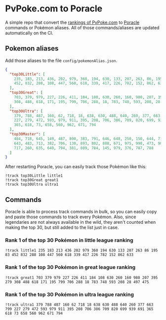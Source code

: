 # PvPoke.com to Poracle
A simple repo that convert the [rankings of PvPoke.com](https://pvpoke.com/rankings/) to [Poracle](https://github.com/KartulUdus/PoracleJS) commands or Pokémon aliases. 
All of those commands/aliases are updated automatically on the CI.

## Pokemon aliases
Add those aliases to the file `config/pokemonAlias.json`. 

<!-- aliases-start -->
```json
{
  "top30Little": [
    235, 183, 213, 436, 202, 979, 360, 194, 630, 133, 207, 263, 86, 195, 83,
    452, 832, 288, 108, 447, 560, 618, 339, 417, 226, 782, 152, 862, 633
  ],
  "top30Great": [
    703, 379, 979, 227, 226, 411, 184, 108, 630, 260, 160, 980, 207, 395, 279,
    308, 488, 618, 171, 195, 799, 706, 288, 18, 783, 748, 593, 208, 28, 497, 475
  ],
  "top30Ultra": [
    379, 788, 487, 160, 62, 718, 18, 638, 630, 488, 640, 260, 377, 663, 799,
    227, 279, 472, 593, 979, 911, 395, 208, 706, 386, 709, 820, 699, 939, 691,
    365, 618, 73, 658, 560, 962, 671, 794
  ],
  "top30Master": [
    484, 718, 645, 149, 487, 800, 383, 791, 646, 648, 250, 150, 644, 716, 249,
    643, 483, 713, 382, 706, 130, 893, 802, 888, 671, 975, 998, 473, 901, 445,
    717, 260, 635, 640, 794, 381, 809, 784, 145, 979, 376, 787, 788
  ]
}
```
<!-- aliases-end -->

After restarting Poracle, you can easily track those Pokémon like this:
```shell
!track top30Little little1
!track top30Great great1
!track top30Ultra ultra1
```

## Commands
Poracle is able to process track commands in bulk, so you can easily copy and paste those commands to track every Pokémon. 
Also, since legendaries are not always available in the wild, they aren't counted when making the top 30, but still added to the list just in case.

### Rank 1 of the top 30 Pokémon in little league ranking
<!-- top30little-start -->
```
!track little1 235 183 213 436 202 979 360 194 630 133 207 263 86 195 83 452 832 288 108 447 560 618 339 417 226 782 152 862 633
```
<!-- top30little-end -->

### Rank 1 of the top 30 Pokémon in great league ranking
<!-- top30great-start -->
```
!track great1 703 379 979 227 226 411 184 108 630 260 160 980 207 395 279 308 488 618 171 195 799 706 288 18 783 748 593 208 28 497 475
```
<!-- top30great-end -->

### Rank 1 of the top 30 Pokémon in ultra league ranking
<!-- top30ultra-start -->
```
!track ultra1 379 788 487 160 62 718 18 638 630 488 640 260 377 663 799 227 279 472 593 979 911 395 208 706 386 709 820 699 939 691 365 618 73 658 560 962 671 794
```
<!-- top30ultra-end -->
